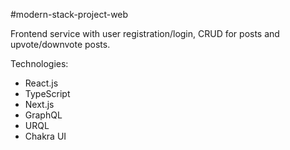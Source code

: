 #modern-stack-project-web

Frontend service with user registration/login, CRUD for posts and upvote/downvote posts.

Technologies:

- React.js
- TypeScript
- Next.js
- GraphQL
- URQL
- Chakra UI
